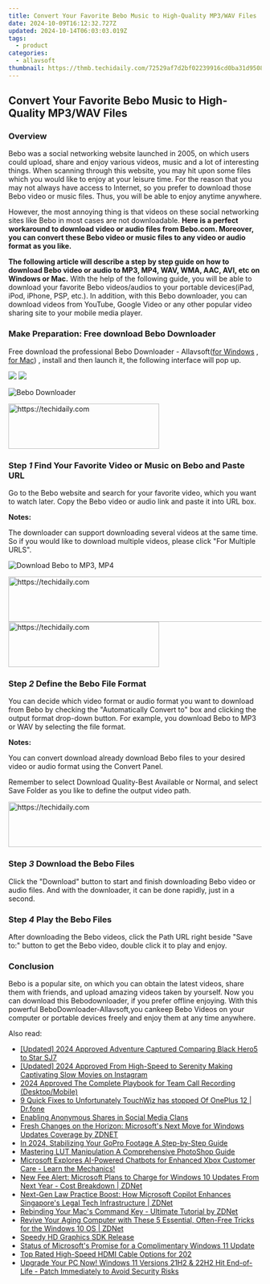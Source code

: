 ```yaml
---
title: Convert Your Favorite Bebo Music to High-Quality MP3/WAV Files
date: 2024-10-09T16:12:32.727Z
updated: 2024-10-14T06:03:03.019Z
tags:
  - product
categories:
  - allavsoft
thumbnail: https://thmb.techidaily.com/72529af7d2bf02239916cd0ba31d950846919ac8ac9ff5b071dc373f5d27eae7.jpg
---
```


## Convert Your Favorite Bebo Music to High-Quality MP3/WAV Files

### Overview

Bebo was a social networking website launched in 2005, on which users could upload, share and enjoy various videos, music and a lot of interesting things. When scanning through this website, you may hit upon some files which you would like to enjoy at your leisure time. For the reason that you may not always have access to Internet, so you prefer to download those Bebo video or music files. Thus, you will be able to enjoy anytime anywhere.

However, the most annoying thing is that videos on these social networking sites like Bebo in most cases are not downloadable. **Here is a perfect workaround to download video or audio files from Bebo.com. Moreover, you can convert these Bebo video or music files to any video or audio format as you like.**

**The following article will describe a step by step guide on how to download Bebo video or audio to MP3, MP4, WAV, WMA, AAC, AVI, etc on Windows or Mac.** With the help of the following guide, you will be able to download your favorite Bebo videos/audios to your portable devices(iPad, iPod, iPhone, PSP, etc.). In addition, with this Bebo downloader, you can download videos from YouTube, Google Video or any other popular video sharing site to your mobile media player.

### Make Preparation: Free download Bebo Downloader

Free download the professional Bebo Downloader - Allavsoft([for Windows](https://tools.techidaily.com/allavsoft/products/) , [for Mac](https://tools.techidaily.com/allavsoft/products/)) , install and then launch it, the following interface will pop up.

[![](https://www.allavsoft.com/how-to/../images/how-to/free-download-win.jpg)](https://tools.techidaily.com/allavsoft/products/) [![](https://www.allavsoft.com/how-to/../images/how-to/free-download-mac.jpg)](https://tools.techidaily.com/allavsoft/products/)

![Bebo Downloader](https://www.allavsoft.com/how-to/../images/allavsoft/screen-shot-600.jpg)

<!-- affiliate ads begin -->
<a href="https://aligracehair.sjv.io/c/5597632/2027190/19272" target="_top" id="2027190">
  <img src="//a.impactradius-go.com/display-ad/19272-2027190" border="0" alt="https://techidaily.com" width="300" height="90"/>
</a>
<img height="0" width="0" src="https://aligracehair.sjv.io/i/5597632/2027190/19272" style="position:absolute;visibility:hidden;" border="0" />
<!-- affiliate ads end -->

### Step _1_ Find Your Favorite Video or Music on Bebo and Paste URL

Go to the Bebo website and search for your favorite video, which you want to watch later. Copy the Bebo video or audio link and paste it into URL box.

**Notes:**

The downloader can support downloading several videos at the same time. So if you would like to download multiple videos, please click "For Multiple URLS".

![Download Bebo to MP3, MP4](https://www.allavsoft.com/how-to/../images/how-to/bebo-mp3-download/bebo-mp3-download.jpg)

<!-- affiliate ads begin -->
<a href="https://appsumo.8odi.net/c/5597632/2037338/7443" target="_top" id="2037338">
  <img src="//a.impactradius-go.com/display-ad/7443-2037338" border="0" alt="https://techidaily.com" width="728" height="90"/>
</a>
<img height="0" width="0" src="https://appsumo.8odi.net/i/5597632/2037338/7443" style="position:absolute;visibility:hidden;" border="0" />
<!-- affiliate ads end -->

<!-- affiliate ads begin -->
<a href="https://homestyler.sjv.io/c/5597632/1943648/22993" target="_top" id="1943648">
  <img src="//a.impactradius-go.com/display-ad/22993-1943648" border="0" alt="https://techidaily.com" width="300" height="90"/>
</a>
<img height="0" width="0" src="https://homestyler.sjv.io/i/5597632/1943648/22993" style="position:absolute;visibility:hidden;" border="0" />
<!-- affiliate ads end -->

### Step _2_ Define the Bebo File Format

You can decide which video format or audio format you want to download from Bebo by checking the "Automatically Convert to" box and clicking the output format drop-down button. For example, you download Bebo to MP3 or WAV by selecting the file format.

**Notes:**

You can convert download already download Bebo files to your desired video or audio format using the Convert Panel.

Remember to select Download Quality-Best Available or Normal, and select Save Folder as you like to define the output video path.

<!-- affiliate ads begin -->
<a href="https://appsumo.8odi.net/c/5597632/2087390/7443" target="_top" id="2087390">
  <img src="//a.impactradius-go.com/display-ad/7443-2087390" border="0" alt="https://techidaily.com" width="728" height="90"/>
</a>
<img height="0" width="0" src="https://appsumo.8odi.net/i/5597632/2087390/7443" style="position:absolute;visibility:hidden;" border="0" />
<!-- affiliate ads end -->

### Step _3_ Download the Bebo Files

Click the "Download" button to start and finish downloading Bebo video or audio files. And with the downloader, it can be done rapidly, just in a second.

### Step _4_ Play the Bebo Files

After downloading the Bebo videos, click the Path URL right beside "Save to:" button to get the Bebo video, double click it to play and enjoy.

### Conclusion

Bebo is a popular site, on which you can obtain the latest videos, share them with friends, and upload amazing videos taken by yourself. Now you can download this Bebodownloader, if you prefer offline enjoying. With this powerful BeboDownloader-Allavsoft,you cankeep Bebo Videos on your computer or portable devices freely and enjoy them at any time anywhere.

<ins class="adsbygoogle"
     style="display:block"
     data-ad-format="autorelaxed"
     data-ad-client="ca-pub-7571918770474297"
     data-ad-slot="1223367746"></ins>

<ins class="adsbygoogle"
     style="display:block"
     data-ad-client="ca-pub-7571918770474297"
     data-ad-slot="8358498916"
     data-ad-format="auto"
     data-full-width-responsive="true"></ins>

<span class="atpl-alsoreadstyle">Also read:</span>
<div><ul>
<li><a href="https://fox-helps.techidaily.com/updated-2024-approved-adventure-captured-comparing-black-hero5-to-star-sj7/"><u>[Updated] 2024 Approved Adventure Captured Comparing Black Hero5 to Star SJ7</u></a></li>
<li><a href="https://instagram-clips.techidaily.com/updated-2024-approved-from-high-speed-to-serenity-making-captivating-slow-movies-on-instagram/"><u>[Updated] 2024 Approved From High-Speed to Serenity Making Captivating Slow Movies on Instagram</u></a></li>
<li><a href="https://screen-video-capture.techidaily.com/2024-approved-the-complete-playbook-for-team-call-recording-desktopmobile/"><u>2024 Approved The Complete Playbook for Team Call Recording (Desktop/Mobile)</u></a></li>
<li><a href="https://howto.techidaily.com/9-quick-fixes-to-unfortunately-touchwiz-has-stopped-of-oneplus-12-drfone-by-drfone-fix-android-problems-fix-android-problems/"><u>9 Quick Fixes to Unfortunately TouchWiz has stopped Of OnePlus 12 | Dr.fone</u></a></li>
<li><a href="https://facebook.techidaily.com/enabling-anonymous-shares-in-social-media-clans/"><u>Enabling Anonymous Shares in Social Media Clans</u></a></li>
<li><a href="https://win-comparisons.techidaily.com/fresh-changes-on-the-horizon-microsofts-next-move-for-windows-updates-coverage-by-zdnet/"><u>Fresh Changes on the Horizon: Microsoft's Next Move for Windows Updates Coverage by ZDNET</u></a></li>
<li><a href="https://extra-approaches.techidaily.com/in-2024-stabilizing-your-gopro-footage-a-step-by-step-guide/"><u>In 2024, Stabilizing Your GoPro Footage A Step-by-Step Guide</u></a></li>
<li><a href="https://article-tips.techidaily.com/mastering-lut-manipulation-a-comprehensive-photoshop-guide/"><u>Mastering LUT Manipulation A Comprehensive PhotoShop Guide</u></a></li>
<li><a href="https://win-comparisons.techidaily.com/microsoft-explores-ai-powered-chatbots-for-enhanced-xbox-customer-care-learn-the-mechanics/"><u>Microsoft Explores AI-Powered Chatbots for Enhanced Xbox Customer Care - Learn the Mechanics!</u></a></li>
<li><a href="https://win-comparisons.techidaily.com/new-fee-alert-microsoft-plans-to-charge-for-windows-10-updates-from-next-year-cost-breakdown-zdnet/"><u>New Fee Alert: Microsoft Plans to Charge for Windows 10 Updates From Next Year - Cost Breakdown | ZDNet</u></a></li>
<li><a href="https://win-comparisons.techidaily.com/next-gen-law-practice-boost-how-microsoft-copilot-enhances-singapores-legal-tech-infrastructure-zdnet/"><u>Next-Gen Law Practice Boost: How Microsoft Copilot Enhances Singapore's Legal Tech Infrastructure | ZDNet</u></a></li>
<li><a href="https://win-comparisons.techidaily.com/rebinding-your-macs-command-key-ultimate-tutorial-by-zdnet/"><u>Rebinding Your Mac's Command Key - Ultimate Tutorial by ZDNet</u></a></li>
<li><a href="https://win-comparisons.techidaily.com/revive-your-aging-computer-with-these-5-essential-often-free-tricks-for-the-windows-10-os-zdnet/"><u>Revive Your Aging Computer with These 5 Essential, Often-Free Tricks for the Windows 10 OS | ZDNet</u></a></li>
<li><a href="https://driver-install.techidaily.com/speedy-hd-graphics-sdk-release/"><u>Speedy HD Graphics SDK Release</u></a></li>
<li><a href="https://win-comparisons.techidaily.com/status-of-microsofts-promise-for-a-complimentary-windows-11-update/"><u>Status of Microsoft's Promise for a Complimentary Windows 11 Update</u></a></li>
<li><a href="https://buynow-tips.techidaily.com/top-rated-high-speed-hdmi-cable-options-for-202/"><u>Top Rated High-Speed HDMI Cable Options for 202</u></a></li>
<li><a href="https://win-comparisons.techidaily.com/upgrade-your-pc-now-windows-11-versions-21h2-and-22h2-hit-end-of-life-patch-immediately-to-avoid-security-risks/"><u>Upgrade Your PC Now! Windows 11 Versions 21H2 & 22H2 Hit End-of-Life - Patch Immediately to Avoid Security Risks</u></a></li>
</ul></div>


